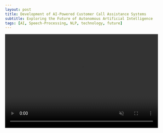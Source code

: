 ```yaml
---
layout: post
title: Development of AI-Powered Customer Call Assistance Systems
subtitle: Exploring the Future of Autonomous Artificial Intelligence
tags: [AI, Speech-Processing, NLP, technology, future]
---
```



<style>
.responsive-video {
  position: relative;
  padding-bottom: 56.25%; /* 16:9 ratio */
  padding-top: 25px;
  height: 0;
  overflow: hidden;
  max-width: 100%;
}
.responsive-video video {
  position: absolute;
  top: 0;
  left: 0;
  width: 100%;
  height: 100%;
}
</style>

<div class="responsive-video">
  <video autoplay muted playsinline controls>
    <source src="/assets/img/posts/call_assistance/live_call_video.MP4" type="video/mp4">
    Your browser does not support the video tag.
  </video>
</div>